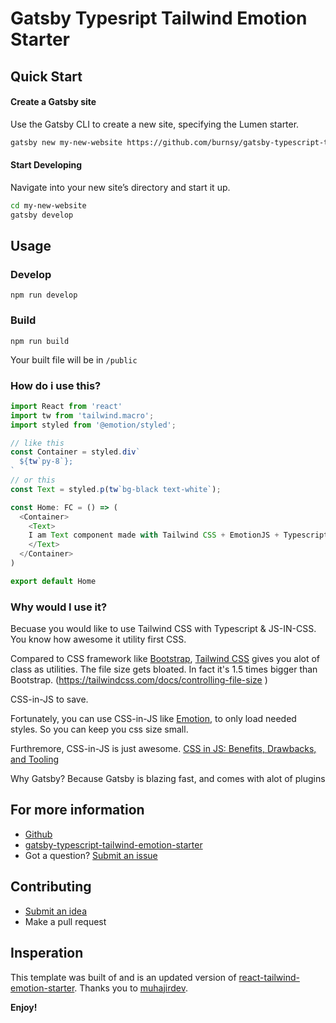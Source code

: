 # Gatsby Typesript Tailwind Emotion Starter


## Quick Start

#### Create a Gatsby site
Use the Gatsby CLI to create a new site, specifying the Lumen starter.
```sh
gatsby new my-new-website https://github.com/burnsy/gatsby-typescript-tailwind-emotion-starter
```

#### Start Developing

Navigate into your new site’s directory and start it up.

```sh
cd my-new-website
gatsby develop
```

## Usage

### Develop

```
npm run develop
```

### Build

```
npm run build
```
Your built file will be in `/public`

### How do i use this?

```javascript
import React from 'react'
import tw from 'tailwind.macro';
import styled from '@emotion/styled';

// like this 
const Container = styled.div`
  ${tw`py-8`};
`
// or this
const Text = styled.p(tw`bg-black text-white`);

const Home: FC = () => (
  <Container>
    <Text>
    I am Text component made with Tailwind CSS + EmotionJS + Typescript
    </Text>
  </Container>
)

export default Home
```

### Why would I use it?

Becuase you would like to use Tailwind CSS with Typescript & JS-IN-CSS. You know how awesome it utility first CSS. 

Compared to CSS framework like [Bootstrap](http://getbootstrap.com/), [Tailwind CSS](https://tailwindcss.com) gives you alot of class as utilities. The file size gets bloated. In fact it's 1.5 times bigger than Bootstrap. (https://tailwindcss.com/docs/controlling-file-size )

CSS-in-JS to save.

Fortunately, you can use CSS-in-JS like [Emotion](https://github.com/emotion-js/emotion), to only load needed styles. So you can keep you css size small.

Furthremore, CSS-in-JS is just awesome. [CSS in JS: Benefits, Drawbacks, and Tooling](https://objectpartners.com/2017/11/03/css-in-js-benefits-drawbacks-and-tooling/)

Why Gatsby?
Because Gatsby is blazing fast, and comes with alot of plugins

## For more information

- [Github](https://github.com/Burnsy/gatsby-typescript-tailwind-emotion-starter)
- [gatsby-typescript-tailwind-emotion-starter](https://github.com/Burnsy/gatsby-typescript-tailwind-emotion-starter)
- Got a question? [Submit an issue](https://github.com/Burnsy/gatsby-typescript-tailwind-emotion-starter/issues/new)

## Contributing

- [Submit an idea](https://github.com/Burnsy/gatsby-typescript-tailwind-emotion-starter/issues/new)
- Make a pull request

## Insperation 
This template was built of and is an updated version of [react-tailwind-emotion-starter](https://github.com/muhajirdev/react-tailwind-emotion-starter). Thanks you to [muhajirdev](https://github.com/muhajirdev/).

**Enjoy!**

